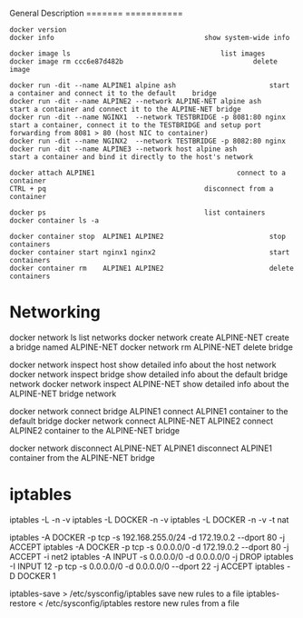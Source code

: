 General											Description
=======											===========
```
docker version
docker info										show system-wide info

docker image ls										list images
docker image rm ccc6e87d482b								delete image

docker run -dit --name ALPINE1 alpine ash						start a container and connect it to the default    bridge
docker run -dit --name ALPINE2 --network ALPINE-NET alpine ash				start a container and connect it to the ALPINE-NET bridge
docker run -dit --name NGINX1  --network TESTBRIDGE -p 8081:80 nginx			start a container, connect it to the TESTBRIDGE and setup port forwarding from 8081 > 80 (host NIC to container)
docker run -dit --name NGINX2  --network TESTBRIDGE -p 8082:80 nginx
docker run -dit --name ALPINE3 --network host alpine ash				start a container and bind it directly to the host's network

docker attach ALPINE1									connect to a container
CTRL + pq										disconnect from a container

docker ps										list containers
docker container ls -a

docker container stop  ALPINE1 ALPINE2							stop containers
docker container start nginx1 nginx2							start containers
docker container rm    ALPINE1 ALPINE2							delete containers
```

Networking
==========
docker network ls									list networks
docker network create ALPINE-NET							create a bridge named ALPINE-NET
docker network rm     ALPINE-NET							delete bridge

docker network inspect host								show detailed info about the host              network
docker network inspect bridge								show detailed info about the default    bridge network
docker network inspect ALPINE-NET							show detailed info about the ALPINE-NET bridge network

docker network connect bridge     ALPINE1						connect ALPINE1 container to the default    bridge
docker network connect ALPINE-NET ALPINE2						connect ALPINE2 container to the ALPINE-NET bridge

docker network disconnect ALPINE-NET ALPINE1						disconnect ALPINE1 container from the ALPINE-NET bridge


iptables
========
iptables -L -n -v
iptables -L DOCKER -n -v
iptables -L DOCKER -n -v -t nat

iptables -A DOCKER -p tcp -s 192.168.255.0/24 -d 172.19.0.2 --dport 80 -j ACCEPT
iptables -A DOCKER -p tcp -s 0.0.0.0/0 -d 172.19.0.2 --dport 80 -j ACCEPT -i net2
iptables -A INPUT -s 0.0.0.0/0 -d 0.0.0.0/0 -j DROP
iptables -I INPUT 12 -p tcp -s 0.0.0.0/0 -d 0.0.0.0/0 --dport 22 -j ACCEPT
iptables -D DOCKER 1							

iptables-save    > /etc/sysconfig/iptables						save new rules to a file
iptables-restore < /etc/sysconfig/iptables						restore new rules from a file
